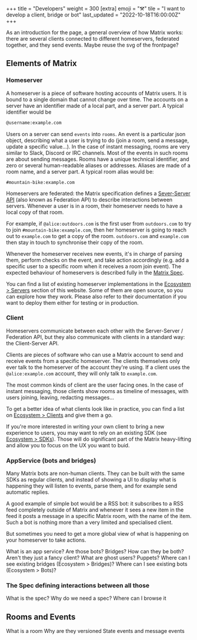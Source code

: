 +++
title = "Developers"
weight = 300
[extra]
emoji = "⚒️"
tile = "I want to develop a client, bridge or bot"
last_updated = "2022-10-18T16:00:00Z"
+++

As an introduction for the page, a general overview of how Matrix works: there
are several clients connected to different homeservers, federated together, and
they send events. Maybe reuse the svg of the frontpage?

## Elements of Matrix

### Homeserver

A homeserver is a piece of software hosting accounts of Matrix users. It is
bound to a single domain that cannot change over time. The accounts on a server
have an identifier made of a local part, and a server part. A typical identifier
would be

```txt
@username:example.com
```

Users on a server can send `events` into `rooms`. An event is a particular json
object, describing what a user is trying to do (join a room, send a message,
update a specific value…). In the case of instant messaging, rooms are very
similar to Slack, Discord or IRC channels. Most of the events in such rooms are
about sending messages. Rooms have a unique technical identifier, and zero or
several human-readable aliases or addresses. Aliases are made of a room name,
and a server part. A typical room alias would be:

```
#mountain-bike:example.com
```

Homeservers are federated: the Matrix specification defines a [Sever-Server API](https://spec.matrix.org/v1.4/server-server-api/)
(also known as Federation API) to describe interactions between servers.
Whenever a user is in a room, their homeserver needs to have a local copy of
that room.

For example, if `@alice:outdoors.com` is the first user from `outdoors.com` to
try to join `#mountain-bike:example.com`, then her homeserver is going to reach
out to `example.com` to get a copy of the room. `outdoors.com` and `example.com`
then stay in touch to synchronise their copy of the room.

Whenever the homeserver receives new events, it's in charge of parsing them,
perform checks on the event, and take action accordingly (e.g. add a specific 
user to a specific room when it receives a room join event). The expected
behaviour of homeservers is described fully in the [Matrix Spec](https://spec.matrix.org).

You can find a list of existing homeserver implementations in the
[Ecosystem > Servers](/ecosystem/servers) section of this website. Some of them
are open source, so you can explore how they work. Please also refer to their
documentation if you want to deploy them either for testing or in production.

### Client

Homeservers communicate between each other with the Server-Server / Federation
API, but they also communicate with clients in a standard way: the Client-Server
API.

Clients are pieces of software who can use a Matrix account to send and receive
events from a specific homeserver. The clients themselves only ever talk to the
homeserver of the account they're using. If a client uses the
`@alice:example.com` account, they will only talk to `example.com`.

The most common kinds of client are the user facing ones. In the case of instant
messaging, those clients show rooms as timeline of messages, with users joining,
leaving, redacting messages…

To get a better idea of what clients look like in practice, you can find a list
on [Ecosystem > Clients](/ecosystem/clients) and give them a go.

If you're more interested in writing your own client to bring a new experience
to users, you may want to rely on an existing SDK (see
[Ecosystem > SDKs](/ecosystem/sdks)). Those will do significant part of the
Matrix heavy-lifting and allow you to focus on the UX you want to buid.

### AppService (bots and bridges)

Many Matrix bots are non-human clients. They can be built with the same SDKs as
regular clients, and instead of showing a UI to display what is happening they
will listen to events, parse them, and for example send automatic replies.

A good example of simple bot would be a RSS bot: it subscribes to a RSS feed
completely outside of Matrix and whenever it sees a new item in the feed it
posts a message in a specific Matrix room, with the name of the item. Such a bot
is nothing more than a very limited and specialised client.

But sometimes you need to get a more global view of what is happening on your
homeserver to take actions.

What is an app service?
Are those bots? Bridges? How can they be both? Aren't they just a fancy client?
What are ghost users? Puppets?
Where can I see existing bridges (Ecosystem > Bridges)? Where can I see existing bots (Ecosystem > Bots)?

### The Spec defining interactions between all those
What is the spec?
Why do we need a spec?
Where can I browse it

## Rooms and Events

What is a room
Why are they versioned
State events and message events

